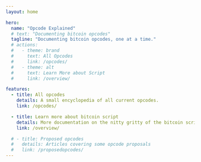 ```yaml
---
layout: home

hero:
  name: "Opcode Explained"
  # text: "Documenting bitcoin opcodes"
  tagline: "Documenting bitcoin opcodes, one at a time."
  # actions:
  #   - theme: brand
  #     text: All Opcodes
  #     link: /opcodes/
  #   - theme: alt
  #     text: Learn More about Script
  #     link: /overview/

features:
  - title: All opcodes
    details: A small encyclopedia of all current opcodes.
    link: /opcodes/

  - title: Learn more about bitcoin script
    details: More documentation on the nitty gritty of the bitcoin scripting language.
    link: /overview/

  # - title: Proposed opcodes
  #   details: Articles covering some opcode proposals
  #   link: /proposedopcodes/ 
---
```

